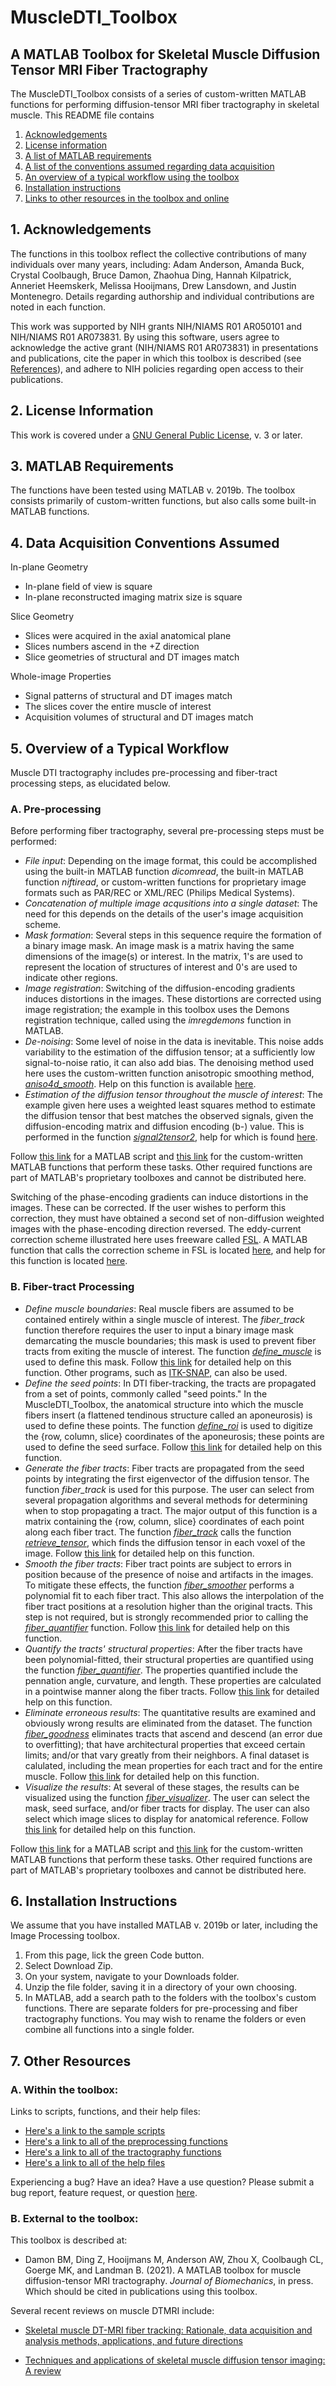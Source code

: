 # MuscleDTI_Toolbox
## A MATLAB Toolbox for Skeletal Muscle Diffusion Tensor MRI Fiber Tractography 

The MuscleDTI_Toolbox consists of a series of custom-written MATLAB functions for performing diffusion-tensor MRI fiber tractography in skeletal muscle. This README file contains
  1) [Acknowledgements](https://github.com/bdamon/MuscleDTI_Toolbox/blob/master/README.md#1-acknowledgements)
  2) [License information](https://github.com/bdamon/MuscleDTI_Toolbox/blob/master/README.md#2-license-information)
  3) [A list of MATLAB requirements](https://github.com/bdamon/MuscleDTI_Toolbox/blob/master/README.md#3-matlab-requirements)
  4) [A list of the conventions assumed regarding data acquisition](https://github.com/bdamon/MuscleDTI_Toolbox/blob/master/README.md#4-data-acquisition-conventions-assumed)
  5) [An overview of a typical workflow using the toolbox](https://github.com/bdamon/MuscleDTI_Toolbox/blob/master/README.md#5-overview-of-a-typical-workflow)
  6) [Installation instructions](https://github.com/bdamon/MuscleDTI_Toolbox/blob/master/README.md#6-installation-instructions)
  7) [Links to other resources in the toolbox and online](https://github.com/bdamon/MuscleDTI_Toolbox/blob/master/README.md#7-other-resources)

## 1. Acknowledgements
The functions in this toolbox reflect the collective contributions of many individuals over many years, including: Adam Anderson, Amanda Buck, Crystal Coolbaugh, Bruce Damon, Zhaohua Ding, Hannah Kilpatrick, Anneriet Heemskerk, Melissa Hooijmans, Drew Lansdown, and Justin Montenegro. Details regarding authorship and individual contributions are noted in each function.

This work was supported by NIH grants NIH/NIAMS R01 AR050101 and NIH/NIAMS R01 AR073831. By using this software, users agree to acknowledge the active grant (NIH/NIAMS R01 AR073831) in presentations and publications, cite the paper in which this toolbox is described (see [References](https://github.com/bdamon/MuscleDTI_Toolbox/blob/master/README.md#6-other-resources)), and adhere to NIH policies regarding open access to their publications. 

## 2. License Information
This work is covered under a [GNU General Public License](https://github.com/bdamon/MuscleDTI_Toolbox/blob/master/LICENSE.md), v. 3 or later.

## 3. MATLAB Requirements
The functions have been tested using MATLAB v. 2019b.  The toolbox consists primarily of custom-written functions, but also calls some built-in MATLAB functions.

## 4. Data Acquisition Conventions Assumed 
In-plane Geometry
* In-plane field of view is square
* In-plane reconstructed imaging matrix size is square

Slice Geometry
* Slices were acquired in the axial anatomical plane
* Slices numbers ascend in the +Z direction 
* Slice geometries of structural and DT images match

Whole-image Properties
* Signal patterns of structural and DT images match
* The slices cover the entire muscle of interest
* Acquisition volumes of structural and DT images match

## 5. Overview of a Typical Workflow
Muscle DTI tractography includes pre-processing and fiber-tract processing steps, as elucidated below.

### A. Pre-processing
Before performing fiber tractography, several pre-processing steps must be performed:
* <i>File input</i>: Depending on the image format, this could be accomplished using the built-in MATLAB function <i>dicomread</i>, the built-in MATLAB function <i>niftiread</i>, or custom-written functions for proprietary image formats such as PAR/REC or XML/REC (Philips Medical Systems). 
* <i>Concatenation of multiple image acqusitions into a single dataset</i>: The need for this depends on the details of the user's image acquisition scheme. 
* <i>Mask formation</i>: Several steps in this sequence require the formation of a binary image mask. An image mask is a matrix having the same dimensions of the image(s) or interest. In the matrix, 1's are used to represent the location of structures of interest and 0's are used to indicate other regions.
* <i>Image registration</i>: Switching of the diffusion-encoding gradients induces distortions in the images. These distortions are corrected using image registration; the example in this toolbox uses the Demons registration technique, called using the <i>imregdemons</i> function in MATLAB.
* <i>De-noising</i>: Some level of noise in the data is inevitable. This noise adds variability to the estimation of the diffusion tensor; at a sufficiently low signal-to-noise ratio, it can also add bias. The denoising method used here uses the custom-written function anisotropic smoothing method, [<i>aniso4d_smooth</i>](https://github.com/bdamon/MuscleDTI_Toolbox/blob/master/Preprocessing-Functions/aniso4D_smoothing.m). Help on this function is available [here](https://github.com/bdamon/MuscleDTI_Toolbox/blob/master/Help/Help-for-signal2tensor2.md).
* <i>Estimation of the diffusion tensor throughout the muscle of interest</i>: The example given here uses a weighted least squares method to estimate the diffusion tensor that best matches the observed signals, given the diffusion-encoding matrix and diffusion encoding (b-) value. This is performed in the function [<i>signal2tensor2</i>](https://github.com/bdamon/MuscleDTI_Toolbox/blob/master/Preprocessing-Functions/signal2tensor2.m), help for which is found [here](https://github.com/bdamon/MuscleDTI_Toolbox/blob/master/Help/Help-for-signal2tensor2.md).

Follow [this link](https://github.com/bdamon/MuscleDTI_Toolbox/tree/master/Sample-Scripts) for a MATLAB script and [this link](https://github.com/bdamon/MuscleDTI_Toolbox/tree/master/Preprocessing-Functions) for the custom-written MATLAB functions that perform these tasks. Other required functions are part of MATLAB's proprietary toolboxes and cannot be distributed here. 

Switching of the phase-encoding gradients can induce distortions in the images. These can be corrected.  If the user wishes to perform this correction, they must have obtained a second set of non-diffusion weighted images with the phase-encoding direction reversed. The eddy-current correction scheme illustrated here uses freeware called [FSL](https://fsl.fmrib.ox.ac.uk/fsl/fslwiki). A MATLAB function that calls the correction scheme in FSL is located [here](https://github.com/bdamon/MuscleDTI_Toolbox/blob/master/Preprocessing-Functions/eddy_correct.m), and help for this function is located [here](https://github.com/bdamon/MuscleDTI_Toolbox/blob/master/Help/Help-for-eddy_correct.md).

### B. Fiber-tract Processing
* <i>Define muscle boundaries</i>: Real muscle fibers are assumed to be contained entirely within a single muscle of interest. The <i>fiber_track</i> function therefore requires the user to input a binary image mask demarcating the muscle boundaries; this mask is used to prevent fiber tracts from exiting the muscle of interest. The function [<i>define_muscle</i>](https://github.com/bdamon/MuscleDTI_Toolbox/blob/master/Tractography-Functions/define_muscle.m) is used to define this mask. Follow [this link](https://github.com/bdamon/MuscleDTI_Toolbox/blob/master/Help/Help-for-define_muscle.md) for detailed help on this function. Other programs, such as [ITK-SNAP](http://www.itksnap.org/pmwiki/pmwiki.php), can also be used.
* <i>Define the seed points</i>: In DTI fiber-tracking, the tracts are propagated from a set of points, commonly called "seed points." In the MuscleDTI_Toolbox, the anatomical structure into which the muscle fibers insert (a flattened tendinous structure called an aponeurosis) is used to define these points. The function [<i>define_roi</i>](https://github.com/bdamon/MuscleDTI_Toolbox/blob/master/Tractography-Functions/define_roi.m) is used to digitize the {row, column, slice} coordinates of the aponeurosis; these points are used to define the seed surface. Follow [this link](https://github.com/bdamon/MuscleDTI_Toolbox/blob/master/Help/Help-for-define_roi.md) for detailed help on this function.
* <i>Generate the fiber tracts</i>: Fiber tracts are propagated from the seed points by integrating the first eigenvector of the diffusion tensor. The function <i>fiber_track</i> is used for this purpose. The user can select from several propagation algorithms and several methods for determining when to stop propagating a tract. The major output of this function is a matrix containing the {row, column, slice} coordinates of each point along each fiber tract.  The function [<i>fiber_track</i>](https://github.com/bdamon/MuscleDTI_Toolbox/blob/master/Tractography-Functions/fiber_track.m) calls the function [<i>retrieve_tensor</i>](https://github.com/bdamon/MuscleDTI_Toolbox/blob/master/Tractography-Functions/retrieve_tensor.m), which finds the diffusion tensor in each voxel of the image. Follow [this link](https://github.com/bdamon/MuscleDTI_Toolbox/blob/master/Help/Help-for-fiber_track.md) for detailed help on this function.
* <i>Smooth the fiber tracts</i>: Fiber tract points are subject to errors in position because of the presence of noise and artifacts in the images. To mitigate these effects, the function [<i>fiber_smoother</i>](https://github.com/bdamon/MuscleDTI_Toolbox/blob/master/Tractography-Functions/fiber_smoother.m) performs a polynomial fit to each fiber tract. This also allows the interpolation of the fiber tract positions at a resolution higher than the original tracts.  This step is not required, but is strongly recommended prior to calling the [<i>fiber_quantifier</i>](https://github.com/bdamon/MuscleDTI_Toolbox/blob/master/Tractography-Functions/fiber_quantifier.m) function. Follow [this link](https://github.com/bdamon/MuscleDTI_Toolbox/blob/master/Help/Help-for-fiber_smoother.md) for detailed help on this function.
* <i>Quantify the tracts' structural properties</i>: After the fiber tracts have been polynomial-fitted, their structural properties are quantified using the function [<i>fiber_quantifier</i>](https://github.com/bdamon/MuscleDTI_Toolbox/blob/master/Tractography-Functions/fiber_quantifier.m).  The properties quantified include the pennation angle, curvature, and length. These properties are calculated in a pointwise manner along the fiber tracts. Follow [this link](https://github.com/bdamon/MuscleDTI_Toolbox/blob/master/Help/Help-for-fiber_quantifier.md) for detailed help on this function.
* <i>Eliminate erroneous results</i>: The quantitative results are examined and obviously wrong results are eliminated from the dataset. The function [<i>fiber_goodness</i>](https://github.com/bdamon/MuscleDTI_Toolbox/blob/master/Tractography-Functions/fiber_goodness.m) eliminates tracts that ascend and descend (an error due to overfitting); that have architectural properties that exceed certain limits; and/or that vary greatly from their neighbors. A final dataset is calulated, including the mean properties for each tract and for the entire muscle. Follow [this link](https://github.com/bdamon/MuscleDTI_Toolbox/blob/master/Help/Help-for-fiber_goodness.md) for detailed help on this function.
* <i>Visualize the results</i>: At several of these stages, the results can be visualized using the function [<i>fiber_visualizer</i>](https://github.com/bdamon/MuscleDTI_Toolbox/blob/master/Tractography-Functions/fiber_visualizer.m). The user can select the mask, seed surface, and/or fiber tracts for display.  The user can also select which image slices to display for anatomical reference. Follow [this link](https://github.com/bdamon/MuscleDTI_Toolbox/blob/master/Help/Help-for-fiber_visualizer.md) for detailed help on this function.

Follow [this link](https://github.com/bdamon/MuscleDTI_Toolbox/blob/master/Sample-Scripts/process_tracts.m) for a MATLAB script and [this link](https://github.com/bdamon/MuscleDTI_Toolbox/tree/master/Tractography-Functions) for the custom-written MATLAB functions that perform these tasks. Other required functions are part of MATLAB's proprietary toolboxes and cannot be distributed here.

## 6. Installation Instructions
We assume that you have installed MATLAB v. 2019b or later, including the Image Processing toolbox.

1. From this page, lick the green Code button.
2. Select Download Zip.
3. On your system, navigate to your Downloads folder.  
4. Unzip the file folder, saving it in a directory of your own choosing.
5. In MATLAB, add a search path to the folders with the toolbox's custom functions. There are separate folders for pre-processing and fiber tractography functions. You may wish to rename the folders or even combine all functions into a single folder.

## 7. Other Resources
### A. Within the toolbox:
Links to scripts, functions, and their help files:
* [Here's a link to the sample scripts](https://github.com/bdamon/MuscleDTI_Toolbox/tree/master/Sample-Scripts)
* [Here's a link to all of the preprocessing functions](https://github.com/bdamon/MuscleDTI_Toolbox/tree/master/Preprocessing-Functions)
* [Here's a link to all of the tractography functions](https://github.com/bdamon/MuscleDTI_Toolbox/tree/master/Tractography-Functions)
* [Here's a link to all of the help files](https://github.com/bdamon/MuscleDTI_Toolbox/tree/master/Help)

Experiencing a bug?  Have an idea? Have a use question? Please submit a bug report, feature request, or question [here](https://github.com/bdamon/MuscleDTI_Toolbox/tree/master/Issues).

### B. External to the toolbox:
This toolbox is described at:
* Damon BM, Ding Z, Hooijmans M, Anderson AW, Zhou X, Coolbaugh CL, Goerge MK, and Landman B. (2021). A MATLAB toolbox for muscle diffusion-tensor MRI tractography. <i>Journal of Biomechanics</i>, in press.
Which should be cited in publications using this toolbox.

Several recent reviews on muscle DTMRI include:
* [Skeletal muscle DT-MRI fiber tracking: Rationale, data acquisition and analysis methods, applications, and future directions](https://www.ncbi.nlm.nih.gov/pmc/articles/PMC5136336/)

* [Techniques and applications of skeletal muscle diffusion tensor imaging: A review](https://www.ncbi.nlm.nih.gov/pubmed/26221741)
